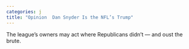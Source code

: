 ```yaml
---
categories: j
title: "Opinion  Dan Snyder Is the NFL’s Trump"
---
```

The league’s owners may act where Republicans didn’t — and oust the brute.